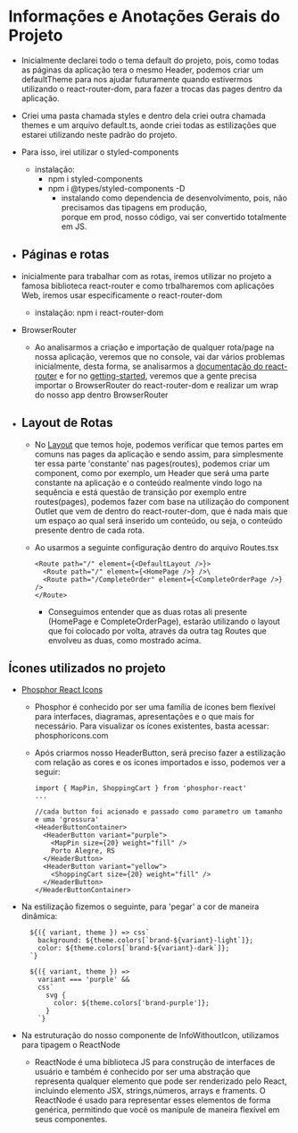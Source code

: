# Informações e Anotações Gerais do Projeto

- Inicialmente declarei todo o tema default do projeto, pois, como todas as páginas da aplicação tera o mesmo Header, podemos criar um defaultTheme para nos ajudar futuramente quando estivermos utilizando o react-router-dom, para fazer a trocas das pages dentro da aplicação.
- Criei uma pasta chamada styles e dentro dela criei outra chamada themes e um arquivo default.ts, aonde criei todas as estilizações que estarei utilizando neste padrão do projeto.
- Para isso, irei utilizar o styled-components
  - instalação:
    - npm i styled-components
    - npm i @types/styled-components -D
      - instalando como dependencia de desenvolvimento, pois, não precisamos das tipagens em produção,  
        porque em prod, nosso código, vai ser convertido totalmente em JS.

- ## Páginas e rotas

- inicialmente para trabalhar com as rotas, iremos utilizar no projeto a famosa biblioteca react-router e como trbalharemos com aplicações Web, iremos usar especificamente o react-router-dom
  - instalação: npm i react-router-dom

- BrowserRouter
  - Ao analisarmos a criação e importação de qualquer rota/page na nossa aplicação, veremos que no console, vai dar vários problemas inicialmente, desta forma, se analisarmos a [documentação do react-router](https://github.com/remix-run/react-router) e for no [getting-started](https://github.com/remix-run/react-router/blob/main/docs/start/_tutorial.md), veremos que a gente precisa importar o BrowserRouter do react-router-dom e realizar um wrap do nosso app dentro BrowserRouter 
  
- ## Layout de Rotas

  - No [Layout](https://www.figma.com/design/04M08yho8hDftlvH2lZAHP/Coffee-Delivery-•-Desafio-React-(Copy)?node-id=0-1&t=QVV9Jl6CAGgdrP3w-0) que temos hoje, podemos verificar que temos partes em comuns nas pages da aplicação e sendo assim, para simplesmente ter essa parte 'constante' nas pages(routes), podemos criar um component, como por exemplo, um Header que será uma parte constante na aplicação e o conteúdo realmente vindo logo na sequência e está questão de transição por exemplo entre routes(pages), podemos fazer com base na utilização do component Outlet que vem de dentro do react-router-dom, que é nada mais que um espaço ao qual será inserido um conteúdo, ou seja, o conteúdo presente dentro de cada rota.

  - Ao usarmos a seguinte configuração dentro do arquivo Routes.tsx

    >
        <Route path="/" element={<DefaultLayout />}>
          <Route path="/" element={<HomePage />} />\
          <Route path="/CompleteOrder" element={<CompleteOrderPage />} />
        </Route>

    - Conseguimos entender que as duas rotas ali presente (HomePage e CompleteOrderPage), estarão utilizando o layout que foi colocado por volta, através da outra tag Routes que envolveu as duas, como mostrado acima.


## Ícones utilizados no projeto

- [Phosphor React Icons](https://www.npmjs.com/package/phosphor-react)
  - Phosphor é conhecido por ser uma família de ícones bem flexível para interfaces, diagramas, apresentações e 
    o que mais for necessário. Para visualizar os ícones existentes, basta acessar: phosphoricons.com

  - Após criarmos nosso HeaderButton, será preciso fazer a estilização com relação as cores e os ícones importados e isso, podemos ver a seguir:

    >
        import { MapPin, ShoppingCart } from 'phosphor-react'
        ...

        //cada button foi acionado e passado como parametro um tamanho e uma 'grossura'
        <HeaderButtonContainer>
          <HeaderButton variant="purple">
            <MapPin size={20} weight="fill" />
            Porto Alegre, RS
          </HeaderButton>
          <HeaderButton variant="yellow">
            <ShoppingCart size={20} weight="fill" />
          </HeaderButton>
        </HeaderButtonContainer>

- Na estilização fizemos o seguinte, para 'pegar' a cor de maneira dinâmica:

    >
        ${({ variant, theme }) => css`
          background: ${theme.colors[`brand-${variant}-light`]};
          color: ${theme.colors[`brand-${variant}-dark`]};
        `}

        ${({ variant, theme }) =>
          variant === 'purple' &&
          css`
            svg {
              color: ${theme.colors['brand-purple']};
            }
          `}

- Na estruturação do nosso componente de InfoWithoutIcon, utilizamos para tipagem o ReactNode
  - ReactNode é uma biblioteca JS para construção de interfaces de usuário
    e também é conhecido por ser uma abstração que representa qualquer
    elemento que pode ser renderizado pelo React, incluindo elemento JSX, strings,números, arrays e framents.
    O ReactNode é usado para representar esses elementos
    de forma genérica, permitindo que você os manipule
    de maneira flexível em seus componentes.
